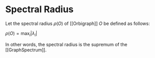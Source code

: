 Spectral Radius
===============

Let the spectral radius $\rho(O)$ of [[Orbigraph]] $O$ be defined as follows:

$\rho(O) = \max_i |\lambda_i|$

In other words, the spectral radius is the supremum of the [[GraphSpectrum]].